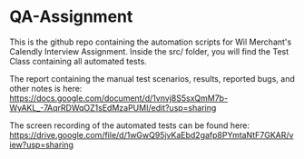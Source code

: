 # QA-Assignment

This is the github repo containing the automation scripts for Wil Merchant's Calendly Interview Assignment.
Inside the src/ folder, you will find the Test Class containing all automated tests. 

The report containing the manual test scenarios, results, reported bugs, and other notes is here: 
https://docs.google.com/document/d/1vnvj8S5sxQmM7b-WyAKL_-7AqrRDWqOZ1sEdMzaPUMI/edit?usp=sharing

The screen recording of the automated tests can be found here: 
https://drive.google.com/file/d/1wGwQ95jvKaEbd2gafp8PYmtaNtF7GKAR/view?usp=sharing
